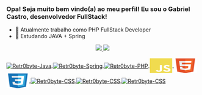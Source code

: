 ### Opa! Seja muito bem vindo(a) ao meu perfil! Eu sou o Gabriel Castro, desenvolvedor FullStack!

- 🔭 Atualmente trabalho como PHP FullStack Developer
- 🌱 Estudando JAVA + Spring

<div align="center">
  <a href="https://github.com/retr0byte">
  <img height="180em" src="https://github-readme-stats.vercel.app/api?username=retr0byte&show_icons=true&theme=tokyonight&include_all_commits=true&count_private=true"/>
  <img height="180em" src="https://github-readme-stats.vercel.app/api/top-langs/?username=retr0byte&layout=compact&langs_count=7&theme=tokyonight"/>
</div>

<div style="display: inline_block"><br>
  <img align="center" alt="Retr0byte-Java" height="40" width="60" src="https://cdn.jsdelivr.net/gh/devicons/devicon/icons/java/java-original-wordmark.svg">
  <img align="center" alt="Retr0byte-Spring" height="40" width="60" src="https://cdn.jsdelivr.net/gh/devicons/devicon/icons/spring/spring-original-wordmark.svg">
  
  <img align="center" alt="Retr0byte-PHP" height="40" width="60" src="https://cdn.jsdelivr.net/gh/devicons/devicon/icons/php/php-original.svg">
  <img align="center" alt="Retr0byte-Js" height="40" width="60" src="https://raw.githubusercontent.com/devicons/devicon/master/icons/javascript/javascript-plain.svg">
  <img align="center" alt="Retr0byte-HTML" height="40" width="60" src="https://raw.githubusercontent.com/devicons/devicon/master/icons/html5/html5-original.svg">
  <img align="center" alt="Retr0byte-CSS" height="40" width="60" src="https://raw.githubusercontent.com/devicons/devicon/master/icons/css3/css3-original.svg">
  
  <img align="center" alt="Retr0byte-CSS" height="40" width="60" src="https://cdn.jsdelivr.net/gh/devicons/devicon/icons/mysql/mysql-original-wordmark.svg">
  <img align="center" alt="Retr0byte-CSS" height="40" width="60" src="https://cdn.jsdelivr.net/gh/devicons/devicon/icons/postgresql/postgresql-original-wordmark.svg">
  
  <img align="center" alt="Retr0byte-CSS" height="40" width="60" src="https://cdn.jsdelivr.net/gh/devicons/devicon/icons/heroku/heroku-original-wordmark.svg">
</div>

##
  
